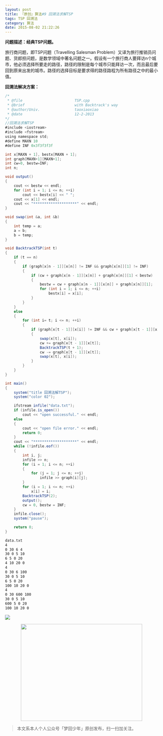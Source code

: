 ```yaml
---
layout: post
title: 『原创』算法#9 回溯法求解TSP
tags: TSP 回溯法
category: 算法
date: 2015-08-02 21:22:26
---
```


**问题描述：经典TSP问题。**

旅行商问题，即TSP问题（Travelling Salesman Problem）又译为旅行推销员问题、货郎担问题，是数学领域中著名问题之一。假设有一个旅行商人要拜访n个城市，他必须选择所要走的路径，路径的限制是每个城市只能拜访一次，而且最后要回到原来出发的城市。路径的选择目标是要求得的路径路程为所有路径之中的最小值。

**回溯法解决方案：**

```java
/*
 * @file						TSP.cpp
 * @brief						with Backtrack's way
 * @author/Univ.				taoxiaoxiao
 * @date						12-2-2013
*/
//回溯法求解TSP
#include <iostream>
#include <fstream>
using namespace std;
#define MAXN 10
#define INF 0x3f3f3f3f

int x[MAXN + 1], bestx[MAXN + 1];
int graph[MAXN+1][MAXN+1];
int cw=0, bestw=INF;
int n;

void output()
{
	cout << bestw << endl;
	for (int i = 1; i <= n; ++i)
		cout << bestx[i] << " ";
	cout << x[1] << endl;
	cout << "********************" << endl;
}

void swap(int &a, int &b)
{
	int temp = a;
	a = b;
	b = temp;
}

void BacktrackTSP(int t)
{
	if (t == n)
	{
		if (graph[x[n - 1]][x[n]] != INF && graph[x[n]][1] != INF)
		{
			if (cw + graph[x[n - 1]][x[n]] + graph[x[n]][1] < bestw)
			{
				bestw = cw + graph[x[n - 1]][x[n]] + graph[x[n]][1];
				for (int i = 1; i <= n; ++i)
					bestx[i] = x[i];
			}
		}
	}
	else
	{
		for (int i= t; i <= n; ++i)
		{
			if (graph[x[t - 1]][x[i]] != INF && cw + graph[x[t - 1]][x[i]] < bestw)
			{
				swap(x[t], x[i]);
				cw += graph[x[t - 1]][x[t]];
				BacktrackTSP(t + 1);
				cw -= graph[x[t - 1]][x[t]];
				swap(x[t], x[i]);
			}
		}
	}
}

int main()
{
	system("title 回溯法解TSP");
	system("color 02");

	ifstream infile("data.txt");
	if (infile.is_open())
		cout << "open successful." << endl;
	else
	{
		cout << "open file error." << endl;
		return 0;
	}
	cout << "********************" << endl;
	while (!infile.eof())
	{
		int i, j;
		infile >> n;
		for (i = 1; i <= n; ++i)
		{
			for (j = 1; j <= n; ++j)
				infile >> graph[i][j];
		}
		for (i = 1; i <= n; ++i)
			x[i] = i;
		BacktrackTSP(2);
		output();
		cw = 0, bestw = INF;
	}
	infile.close();
	system("pause");

	return 0;
}
```
```bash
data.txt
4
0 30 6 4
30 0 5 10
6 5 0 20
4 10 20 0
4
0 30 6 100
30 0 5 10
6 5 0 20
100 10 20 0
4
0 30 600 100
30 0 5 10
600 5 0 20
100 10 20 0
```
![](http://7xlkoc.com1.z0.glb.clouddn.com/tracebackres.png)

<div align="center">
<img src="http://7xlkoc.com1.z0.glb.clouddn.com/qrcodenew.jpg" width="400" height="320" />
</div>

> 本文系本人个人公众号「梦回少年」原创发布，扫一扫加关注。